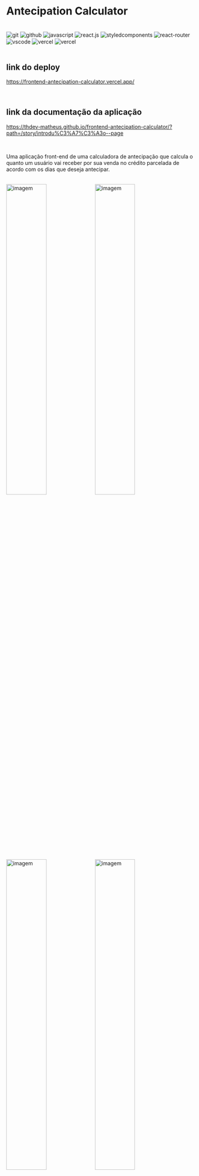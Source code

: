 # Antecipation Calculator

<div style="display: inline_block"><br/>
    <img align="center" alt="git" src="https://img.shields.io/badge/GIT-E44C30?style=for-the-badge&logo=git&logoColor=white"/>
    <img align="center" alt="github" src="https://img.shields.io/badge/GitHub-100000?style=for-the-badge&logo=github&logoColor=white"/>
    <img align="center" alt="javascript" src="https://img.shields.io/badge/TypeScript-007ACC?style=for-the-badge&logo=typescript&logoColor=white"/>
    <img align="center" alt="react.js" src="https://img.shields.io/badge/React-20232A?style=for-the-badge&logo=react&logoColor=61DAFB"/>
    <img align="center" alt="styledcomponents" src="https://img.shields.io/badge/styled--components-DB7093?style=for-the-badge&logo=styled-components&logoColor=white"/>
    <img align="center" alt="react-router" src="https://img.shields.io/badge/React_Router-CA4245?style=for-the-badge&logo=react-router&logoColor=white"/>
    <img align="center" alt="vscode" src="https://img.shields.io/badge/Visual_Studio_Code-0078D4?style=for-the-badge&logo=visual%20studio%20code&logoColor=white"/>
    <img align="center" alt="vercel" src="https://img.shields.io/badge/Vercel-000000?style=for-the-badge&logo=vercel&logoColor=white"/>
    <img align="center" alt="vercel" src="https://img.shields.io/badge/Kali_Linux-557C94?style=for-the-badge&logo=kali-linux&logoColor=white"/>
</div>
<br/>


## link do deploy

https://frontend-antecipation-calculator.vercel.app/

<br/>

## link da documentação da aplicação

https://thdev-matheus.github.io/frontend-antecipation-calculator/?path=/story/introdu%C3%A7%C3%A3o--page

<br/>

Uma aplicação front-end de uma calculadora de antecipação que calcula o quanto um usuário vai receber por sua venda no crédito parcelada de acordo com os dias que deseja antecipar.

<br />

<div style="display: inline-block">
    <img width="46%" src="https://i.ibb.co/6bMt69D/image.png" alt="imagem">
    <img width="46%" src="https://i.ibb.co/48mvtGp/image-1.png" alt="imagem">
    <img width="46%" src="https://i.ibb.co/D162Nqw/image-2.png" alt="imagem">
    <img width="46%" src="https://i.ibb.co/Bstph7B/image-3.png" alt="imagem">
    <img width="46%" src="https://i.ibb.co/Y8WPQMP/image-4.png" alt="imagem">
    <img width="46%" src="https://i.ibb.co/84P8Vs0/image-5.png" alt="imagem">
    <img width="46%" src="https://i.ibb.co/y65zDNF/image-6.png" alt="imagem">
    <img width="46%" src="https://i.ibb.co/Psyx2H2/image-7.png" alt="imagem">
    <img width="46%" src="https://i.ibb.co/SNwhnJn/image-8.png" alt="imagem">
    <img width="46%" src="https://i.ibb.co/GpGWd0G/image-9.png" alt="imagem">
    <img width="46%" src="https://i.ibb.co/bzWpc7q/image-10.png" alt="imagem">
    <img width="46%" src="https://i.ibb.co/4dV7d8k/image-11.png" alt="imagem">
    <img width="46%" src="https://i.ibb.co/vkpL4nB/image-12.png" alt="imagem">
    <img width="46%" src="https://i.ibb.co/ngPVFVn/image-13.png" alt="imagem">
    <img width="46%" src="https://i.ibb.co/XJjDs6h/image-14.png" alt="imagem">
    <img width="46%" src="https://i.ibb.co/kDfWBCP/image-15.png" alt="imagem">
    <img width="46%" src="https://i.ibb.co/429NRSy/image-16.png" alt="imagem">
    <img width="46%" src="https://i.ibb.co/cvGWXDV/image-17.png" alt="imagem">
    <img width="46%" src="https://i.ibb.co/9qYSdCH/image-18.png" alt="imagem">    
</div>

<br/>
<br/>

Aplicação desenvolvida no 6º e último módulo do curso de desenvolvimento web full stack da Kenzie Academy Brasil

<br/>

## Criador do projeto

Este projeto foi criado pela Kenzie Academy Brasil e desenvolvido por Matheus Vieira:

<table>
  <tr>
    <td align="center">
        <img src="https://veja.abril.com.br/wp-content/uploads/2019/12/1.jpg" width="100px;" alt="Foto da Kenzie"/><br>
        <sub>
          <b>Kenzie Academy Brasil</b>
        </sub>
    </td>
    <td align="center">
        <img src="https://avatars.githubusercontent.com/u/109465340?v=4" width="100px;" alt="Foto do Theus no GitHub"/><br>
        <sub>
          <b><a href="https://www.linkedin.com/in/th-matheus/">Matheus Vieira</a></b>
        </sub>
    </td>
    
  </tr>
</table>

